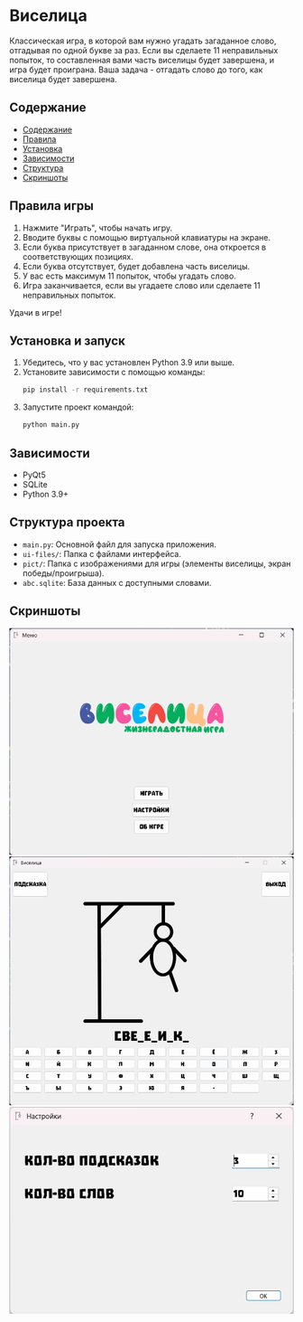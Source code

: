 # Виселица

Классическая игра, в которой вам нужно угадать загаданное слово, отгадывая по одной букве за раз. Если вы сделаете 11 неправильных попыток, то составленная вами часть виселицы будет завершена, и игра будет проиграна. Ваша задача - отгадать слово до того, как виселица будет завершена.

## Содержание
- [Содержание](#содержание)
- [Правила](#правила-игры)
- [Установка](#установка-и-запуск)
- [Зависимости](#зависимости)
- [Структура](#структура-проекта)
- [Скриншоты](#структура-проекта)

## Правила игры
1. Нажмите "Играть", чтобы начать игру.
2. Вводите буквы с помощью виртуальной клавиатуры на экране.
3. Если буква присутствует в загаданном слове, она откроется в соответствующих позициях.
4. Если буква отсутствует, будет добавлена часть виселицы.
5. У вас есть максимум 11 попыток, чтобы угадать слово.
6. Игра заканчивается, если вы угадаете слово или сделаете 11 неправильных попыток.

Удачи в игре!

## Установка и запуск
1. Убедитесь, что у вас установлен Python 3.9 или выше.
2. Установите зависимости с помощью команды:
   ```bash
   pip install -r requirements.txt
   ```
3. Запустите проект командой:
   ```bash
   python main.py
   ```

## Зависимости
- PyQt5
- SQLite
- Python 3.9+

## Структура проекта
- `main.py`: Основной файл для запуска приложения.
- `ui-files/`: Папка с файлами интерфейса.
- `pict/`: Папка с изображениями для игры (элементы виселицы, экран победы/проигрыша).
- `abc.sqlite`: База данных с доступными словами.

## Скриншоты
![МЕНЮ](pict/files/menu.png)
![ИГРА](pict/files/gameplay.png)
![НАСТРОЙКИ](pict/files/settings.png)
